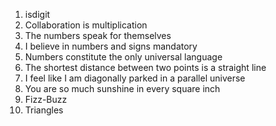 1. isdigit
2. Collaboration is multiplication
3. The numbers speak for themselves
4. I believe in numbers and signs
mandatory
5. Numbers constitute the only universal language
6. The shortest distance between two points is a straight line
7. I feel like I am diagonally parked in a parallel universe
8. You are so much sunshine in every square inch
9. Fizz-Buzz
10. Triangles
